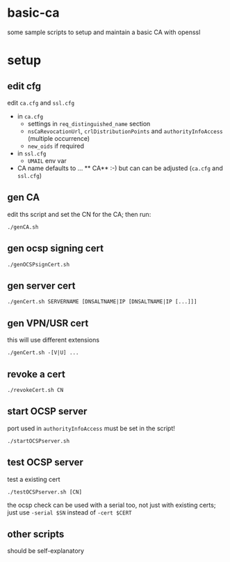 # basic-ca
some sample scripts to setup and maintain a basic CA with openssl

# setup

## edit cfg

edit `ca.cfg` and `ssl.cfg`

 * in `ca.cfg`
   * settings in `req_distinguished_name` section
   * `nsCaRevocationUrl`, `crlDistributionPoints` and `authorityInfoAccess` (multiple occurrence)
   * `new_oids` if required
 * in `ssl.cfg`
   * `UMAIL` env var
 * CA name defaults to ... ** CA** :-) but can can be adjusted (`ca.cfg` and `ssl.cfg`)

## gen CA

edit ths script and set the CN for the CA; then run:

`./genCA.sh`

## gen ocsp signing cert

`./genOCSPsignCert.sh`

## gen server cert

`./genCert.sh SERVERNAME [DNSALTNAME|IP [DNSALTNAME|IP [...]]]`

## gen VPN/USR cert

this will use different extensions

`./genCert.sh -[V|U] ...`

## revoke a cert

`./revokeCert.sh CN`

## start OCSP server

port used in `authorityInfoAccess` must be set in the script!

`./startOCSPserver.sh`

## test OCSP server

test a existing cert

`./testOCSPserver.sh [CN]`

the ocsp check can be used with a serial too, not just with existing certs; just use `-serial $SN` instead of `-cert $CERT`

## other scripts

should be self-explanatory
